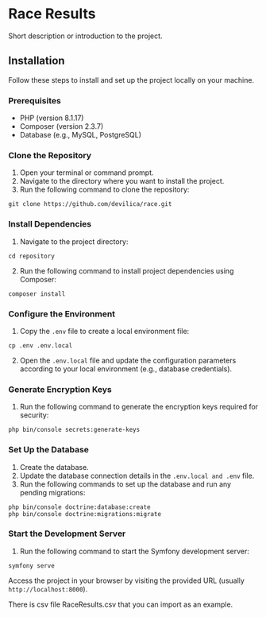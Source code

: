   <h1>Race Results</h1>
  
  <p>Short description or introduction to the project.</p>
  
  <h2>Installation</h2>
  
  <p>Follow these steps to install and set up the project locally on your machine.</p>
  
  <h3>Prerequisites</h3>
  
  <ul>
    <li>PHP (version 8.1.17)</li>
    <li>Composer (version 2.3.7)</li>
    <li>Database (e.g., MySQL, PostgreSQL)</li>
  </ul>
  
  <h3>Clone the Repository</h3>
  
  <ol>
    <li>Open your terminal or command prompt.</li>
    <li>Navigate to the directory where you want to install the project.</li>
    <li>Run the following command to clone the repository:</li>
  </ol>
  
  <pre><code>git clone https://github.com/devilica/race.git</code></pre>
  
  <h3>Install Dependencies</h3>
  
  <ol>
    <li>Navigate to the project directory:</li>
  </ol>
  
  <pre><code>cd repository</code></pre>
  
  <ol start="2">
    <li>Run the following command to install project dependencies using Composer:</li>
  </ol>
  
  <pre><code>composer install</code></pre>
  
  <h3>Configure the Environment</h3>
  
  <ol>
    <li>Copy the <code>.env</code> file to create a local environment file:</li>
  </ol>
  
  <pre><code>cp .env .env.local</code></pre>
  
  <ol start="2">
    <li>Open the <code>.env.local</code> file and update the configuration parameters according to your local environment (e.g., database credentials).</li>
  </ol>
  
  <h3>Generate Encryption Keys</h3>
  
  <ol>
    <li>Run the following command to generate the encryption keys required for security:</li>
  </ol>
  
  <pre><code>php bin/console secrets:generate-keys</code></pre>
  
  <h3>Set Up the Database</h3>
  
  <ol>
    <li>Create the database.</li>
    <li>Update the database connection details in the <code>.env.local and .env</code> file.</li>
    <li>Run the following commands to set up the database and run any pending migrations:</li>
  </ol>
  
  <pre><code>php bin/console doctrine:database:create
php bin/console doctrine:migrations:migrate</code></pre>
  
  <h3>Start the Development Server</h3>
  
  <ol>
    <li>Run the following command to start the Symfony development server:</li>
  </ol>
  
  <pre><code>symfony serve</code></pre>
  
  <p>Access the project in your browser by visiting the provided URL (usually <code>http://localhost:8000</code>).</p>

  <p>There is csv file RaceResults.csv that you can import as an example.</p>
  


